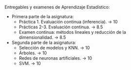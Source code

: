 Entregables y examenes de Aprendizaje Estadístico:

- Primera parte de la asignatura:
  - Práctica 1. Evaluación continua (inferencia). -> 10
  - Prácticas 2-3. Evaluación continua. -> 8.5
  - Examen continua: métodos lineales y reducción de la dimensionalidad. -> 8.5
- Segunda parte de la asignatura:
  - Selección de modelos y KNN. -> 10
  - Árboles. -> 10
  - Redes de neuronas artificiales. -> 10
  - SVM. -> 10
